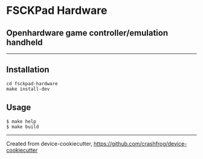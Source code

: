 # FSCKPad Hardware

## Openhardware game controller/emulation handheld

---

## Installation

`cd fsckpad-hardware`  
`make install-dev`  

## Usage

`$ make help`  
`$ make build`  

---
Created from device-cookiecutter, https://github.com/crashfrog/device-cookiecutter